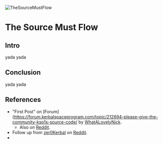 ![TheSourceMustFlow](https://static.lisias.net/img/memes/TheSourceMustFlow.jpg)

# The Source Must Flow

## Intro

yada yada

## Conclusion

yada yada

## References

* "First Post" on [Forum](https://forum.kerbalspaceprogram.com/topic/212694-please-give-the-community-ksp1s-source-code/ by [WhatALovelyNick](https://forum.kerbalspaceprogram.com/profile/216611-whatalovelynick/).
	+ Also on [Reddit](https://www.reddit.com/r/KerbalSpaceProgram/comments/13ch7jq/please_give_the_community_ksp1s_source_code/).
* Follow up from [zer0Kerbal](https://www.reddit.com/user/zer0Kerbal/) on [Reddit](https://www.reddit.com/r/KerbalSpaceProgram/comments/14i36ts/i_fully_support_this/).
* 
